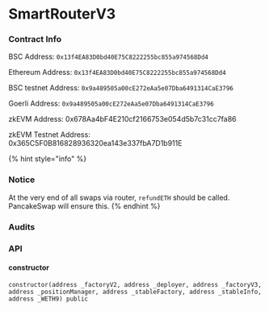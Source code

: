 # SmartRouterV3

### Contract Info

BSC Address: `0x13f4EA83D0bd40E75C8222255bc855a974568Dd4`

Ethereum Address: `0x13f4EA83D0bd40E75C8222255bc855a974568Dd4`

BSC testnet Address: `0x9a489505a00cE272eAa5e07Dba6491314CaE3796`

Goerli Address: `0x9a489505a00cE272eAa5e07Dba6491314CaE3796`

zkEVM Address: 0x678Aa4bF4E210cf2166753e054d5b7c31cc7fa86

zkEVM Testnet Address: 0x365C5F0B816828936320ea143e337fbA7D1b911E

{% hint style="info" %}
### Notice

At the very end of all swaps via router, `refundETH` should be called. PancakeSwap will ensure this.
{% endhint %}

### Audits

### API

#### constructor

`constructor(address _factoryV2, address _deployer, address _factoryV3, address _positionManager, address _stableFactory, address _stableInfo, address _WETH9) public`
